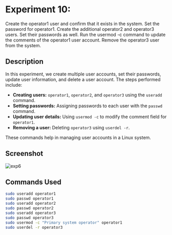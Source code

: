 # Experiment 10:  
Create the operator1 user and confirm that it exists in the
system. Set the password for operator1. Create the
additional operator2 and operator3 users. Set their
passwords as well. Run the usermod -c command to update
the comments of the operator1 user account. Remove
the operator3 user from the system.

## Description  
In this experiment, we create multiple user accounts, set their passwords, update user information, and delete a user account. The steps performed include:

- **Creating users:** `operator1`, `operator2`, and `operator3` using the `useradd` command.
- **Setting passwords:** Assigning passwords to each user with the `passwd` command.
- **Updating user details:** Using `usermod -c` to modify the comment field for `operator1`.
- **Removing a user:** Deleting `operator3` using `userdel -r`.

These commands help in managing user accounts in a Linux system.

## Screenshot  
![exp6](https://github.com/user-attachments/assets/22699869-f475-4811-a4dc-a04a8d2c378e)


## Commands Used  
```bash
sudo useradd operator1
sudo passwd operator1
sudo useradd operator2
sudo passwd operator2
sudo useradd operator3
sudo passwd operator3
sudo usermod -c "Primary system operator" operator1
sudo userdel -r operator3
